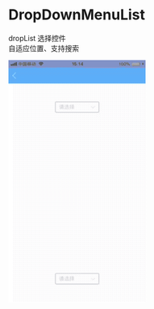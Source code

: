 # DropDownMenuList

dropList 选择控件   
自适应位置、支持搜索

![](https://github.com/aaa510665117/DropDownMenuList/raw/master/dropMenuListGif.gif)  
